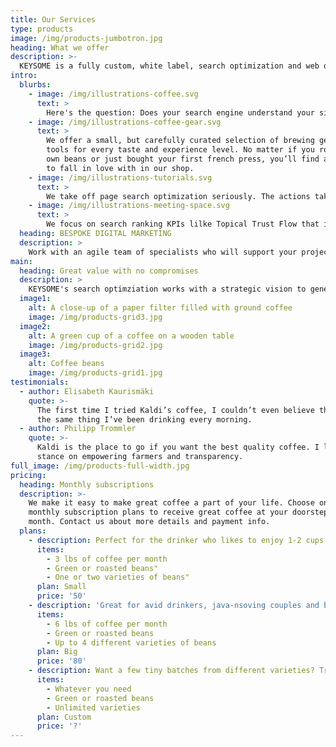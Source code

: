 ```yaml
---
title: Our Services
type: products
image: /img/products-jumbotron.jpg
heading: What we offer
description: >-
  KEYSOME is a fully custom, white label, search optimization and web development venture with focus on ranking your sites #1 in search. We are fully committed to helping companies create beautiful and responsive website that meet their exact needs; no templates which means better, faster and more return on your search rankings.
intro:
  blurbs:
    - image: /img/illustrations-coffee.svg
      text: >
        Here's the question: Does your search engine understand your site better? Is your site optimized both content and code-wide? We help clients realize which individual web/app pages impact your search ranking performance. In order to rank higher and earn more relevant traffic in search engines, our on-page optimization efforts includes optimizing web page titles, meta descriptions, tags, schema markup and keyword research that are among the few important on-page ranking factors. Keyword analysis used to identify which keywords to target with search engine optimized effort. KEYSOME helps to build schema markups that helps search engines instantly understand your content better. 
    - image: /img/illustrations-coffee-gear.svg
      text: >
        We offer a small, but carefully curated selection of brewing gear and
        tools for every taste and experience level. No matter if you roast your
        own beans or just bought your first french press, you’ll find a gadget
        to fall in love with in our shop.
    - image: /img/illustrations-tutorials.svg
      text: >
        We take off page search optimization seriously. The actions taken outside of your own website to impact your rankings within search engine results pages. At KEYSOME, we help you identify content off-page opportunities to drive organic traffic to your site. The most powerful way to engage and drive traffic to your website is sharing relevant content and distributing them to the right audience. We analyze backlinks to find out which links are valuable to keep or not.
    - image: /img/illustrations-meeting-space.svg
      text: >
        We focus on search ranking KPIs lilke Topical Trust Flow that impact your search ranking directly. Give your site a strong, technical SEO foundation so your content has the best chance to rank for relevant keywords and phrases. KEYSOME helps clients with index optimization & penalty removal. Our search experts diagnose & fix issues causing ranking penalties in order to quickly regain search traffic. We help clients compress even images to boost your web pages load times by 10x. We focus more on important technical factors that impact your site's search ranking. Proper site index-ability helps search engines crawl & index your web pages. Did you check KEYSOME's Pagescore yet?
  heading: BESPOKE DIGITAL MARKETING
  description: >
    Work with an agile team of specialists who will support your project with website design, eCommerce, content, strategy and marketing. We specialise in bespoke website design and development – from initial planning to deployment. Our success is built on technical ability, experience and dedication to delivering websites that work to your specific requirements. Every member of our staff is dedicated to helping you succeed with your venture.
main:
  heading: Great value with no compromises
  description: >
    KEYSOME's search optimziation works with a strategic vision to generate brand engagement, always helping clients win higher conversions and measurable results. We cater both users and search engines with equal balance. Profitable online performance starts with the basics — a flawless platform, optimized content and amazing keyword strategy!
  image1:
    alt: A close-up of a paper filter filled with ground coffee
    image: /img/products-grid3.jpg
  image2:
    alt: A green cup of a coffee on a wooden table
    image: /img/products-grid2.jpg
  image3:
    alt: Coffee beans
    image: /img/products-grid1.jpg
testimonials:
  - author: Elisabeth Kaurismäki
    quote: >-
      The first time I tried Kaldi’s coffee, I couldn’t even believe that was
      the same thing I’ve been drinking every morning.
  - author: Philipp Trommler
    quote: >-
      Kaldi is the place to go if you want the best quality coffee. I love their
      stance on empowering farmers and transparency.
full_image: /img/products-full-width.jpg
pricing:
  heading: Monthly subscriptions
  description: >-
    We make it easy to make great coffee a part of your life. Choose one of our
    monthly subscription plans to receive great coffee at your doorstep each
    month. Contact us about more details and payment info.
  plans:
    - description: Perfect for the drinker who likes to enjoy 1-2 cups per day.
      items:
        - 3 lbs of coffee per month
        - Green or roasted beans"
        - One or two varieties of beans"
      plan: Small
      price: '50'
    - description: 'Great for avid drinkers, java-nsoving couples and bigger crowds'
      items:
        - 6 lbs of coffee per month
        - Green or roasted beans
        - Up to 4 different varieties of beans
      plan: Big
      price: '80'
    - description: Want a few tiny batches from different varieties? Try our custom plan
      items:
        - Whatever you need
        - Green or roasted beans
        - Unlimited varieties
      plan: Custom
      price: '?'
---
```



